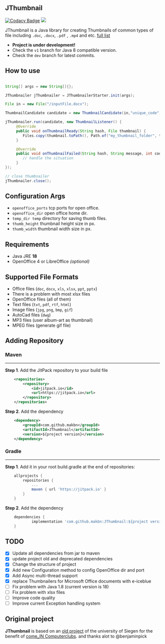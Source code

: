 ## JThumbnail

[![Codacy Badge](https://api.codacy.com/project/badge/Grade/17bbe0b4242d4f02a5d1a0288a6e6cbb)](https://app.codacy.com/app/makbn/JThumbnail?utm_source=github.com&utm_medium=referral&utm_content=makbn/JThumbnail&utm_campaign=Badge_Grade_Dashboard)
[![](https://jitpack.io/v/makbn/JThumbnail.svg)](https://jitpack.io/#makbn/JThumbnail)

JThumbnail is a Java library for creating Thumbnails of common types of file including `.doc`, `.docx`, `.pdf` , `.mp4` and etc. [full list](#supported-file-formats)

-  **Project is under development!**
-  Check the `v1` branch for Java 8 compatible version.
-  Check the `dev` branch for latest commits.

## How to use

```java

String[] args = new String[]{};

JThumbnailer jThumbnailer = JThumbnailerStarter.init(args);

File in = new File("/inputFile.docx");

ThumbnailCandidate candidate = new ThumbnailCandidate(in,"unique_code");

jThumbnailer.run(candidate, new ThumbnailListener() {
     @Override
     public void onThumbnailReady(String hash, File thumbnail) {
        Files.copy(thumbnail.toPath(), Path.of("my_thumbnail_folder", thumbnail.getName()), StandardCopyOption.REPLACE_EXISTING);
     }

     @Override
     public void onThumbnailFailed(String hash, String message, int code) {
        // handle the situation
     }
});

// close thumbnailer
jThumbnailer.close();

```

## Configuration Args

-  `openoffice_ports` tcp ports for open office.
-  `openoffice_dir` open office home dir.
-  `temp_dir temp` directory for saving thumb files.
-  `thumb_height` thumbnail height size in px.
-  `thumb_width` thumbnail width size in px.

## Requirements

-  Java JRE **18**
-  OpenOffice 4 or LibreOffice _(optional)_

## Supported File Formats

-  Office files (`doc`, `docx`, `xls`, `xlsx`, `ppt`, `pptx`)
  -  There is a problem with most xlsx files
-  OpenOffice files (all of them)
-  Text files (`txt`, `pdf`, `rtf`, `html`)
-  Image files (`jpg`, `png`, `bmp`, `gif`)
-  AutoCad files (`dwg`)
-  MP3 files (user album-art as thumbnail)
-  MPEG files (generate gif file)

## Adding Repository

### Maven

---

**Step 1**. Add the JitPack repository to your build file

```xml
	<repositories>
		<repository>
		    <id>jitpack.io</id>
		    <url>https://jitpack.io</url>
		</repository>
	</repositories>
```

**Step 2**. Add the dependency

```xml
	<dependency>
	    <groupId>com.github.makbn</groupId>
	    <artifactId>JThumbnail</artifactId>
	    <version>${project version}</version>
	</dependency>
```

### Gradle

---

**Step 1**. Add it in your root build.gradle at the end of repositories:

```gradle
	allprojects {
		repositories {
			...
			maven { url 'https://jitpack.io' }
		}
	}
```

**Step 2**. Add the dependency

```gradle
	dependencies {
	        implementation 'com.github.makbn:JThumbnail:${project version}'
	}
```

## TODO

-  [x] Update all dependencies from jar to maven
-  [x] update project old and deprecated dependencies
-  [x] Change the structure of project
-  [x] Add new Configuration method to config OpenOffice dir and port
-  [x] Add Async multi-thread support
-  [x] replace Thumbnailers for Microsoft Office documents with e-iceblue
-  [ ] Fix problem with Java 1.8 (current version is 18)
-  [ ] Fix problem with xlsx files
-  [ ] Improve code quality
-  [ ] Improve current Exception handling system

## Original project

**JThumbnail** is based on an [old project](https://github.com/benjaminpick/java-thumbnailer) of the university of Siegen for the benefit of [come_IN Computerclubs](http://www.computerclub-comein.de). and thanks alot to @benjaminpick
